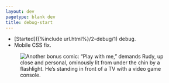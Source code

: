 ```yaml
---
layout: dev
pagetype: blank dev
title: debug-start
---
```

- [Started]({%include url.html%}/2-debug/1) <span style="font-family:consolas,monospace">debug</span>.
- Mobile CSS fix.

<figure><img src="2020-08-08.png" alt="Another bonus comic: “Play with me,” demands Rudy, up close and personal, ominously lit from under the chin by a flashlight. He’s standing in front of a TV with a video game console."/></figure>